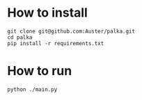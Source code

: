 # How to install
```
git clone git@github.com:Auster/palka.git
cd palka
pip install -r requirements.txt
```

# How to run
```
python ./main.py
```
